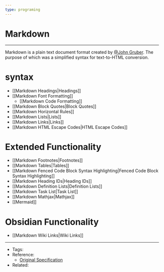 ```yaml
---
type: programing
---
```

# Markdown
---

Markdown is a plain text document format created by [@John Gruber](https://publish.obsidian.md/bryan-jenks/%40John+Gruber). The purpose of which was a simplified syntax for text-to-HTML conversion. 
# syntax

- [[Markdown Headings|Headings]]
- [[Markdown Font Formatting]]
    - [[Markdown Code Formatting]]
- [[Markdown Block Quotes|Block Quotes]]
- [[Markdown Horizontal Rules]]
- [[Markdown Lists|Lists]]
- [[Markdown  Links|Links]]
- [[Markdown HTML Escape Codes|HTML Escape Codes]]

# Extended Functionality

- [[Markdown Footnotes|Footnotes]]
- [[Markdown Tables|Tables]]
- [[Markdown Fenced Code Block Syntax Highlighting|Fenced Code Block Syntax Highlighting]]
- [[Markdown  Heading IDs|Heading IDs]]
- [[Markdown Definition Lists|Definition Lists]]
- [[Markdown Task List|Task List]]
- [[Markdown Mathjax|Mathjax]]
- [[Mermaid]]

# Obsidian Functionality
- [[Markdown Wiki Links|Wiki Links]]

---
- Tags:
- Reference:
    - [Original Specification](https://daringfireball.net/projects/markdown/)
- Related:
      